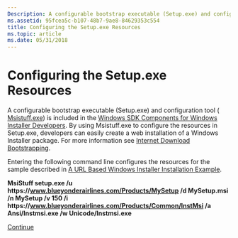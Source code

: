 ```yaml
---
Description: A configurable bootstrap executable (Setup.exe) and configuration tool ( Msistuff.exe) is included in the Windows SDK Components for Windows Installer Developers.
ms.assetid: 95fcea5c-b107-48b7-9ae8-84629353c554
title: Configuring the Setup.exe Resources
ms.topic: article
ms.date: 05/31/2018
---
```


# Configuring the Setup.exe Resources

A configurable bootstrap executable (Setup.exe) and configuration tool ( [Msistuff.exe](msistuff-exe.md)) is included in the [Windows SDK Components for Windows Installer Developers](platform-sdk-components-for-windows-installer-developers.md). By using Msistuff.exe to configure the resources in Setup.exe, developers can easily create a web installation of a Windows Installer package. For more information see [Internet Download Bootstrapping](internet-download-bootstrapping.md).

Entering the following command line configures the resources for the sample described in [A URL Based Windows Installer Installation Example](a-url-based-windows-installer-installation-example.md).

**MsiStuff setup.exe /u https[]()://www.blueyonderairlines.com/Products/MySetup /d MySetup.msi /n MySetup /v 150 /i https[]()://www.blueyonderairlines.com/Products/Common/InstMsi /a Ansi/Instmsi.exe /w Unicode/Instmsi.exe**

[Continue](sign-setup-exe-and-mysetup-msi.md)

 

 



